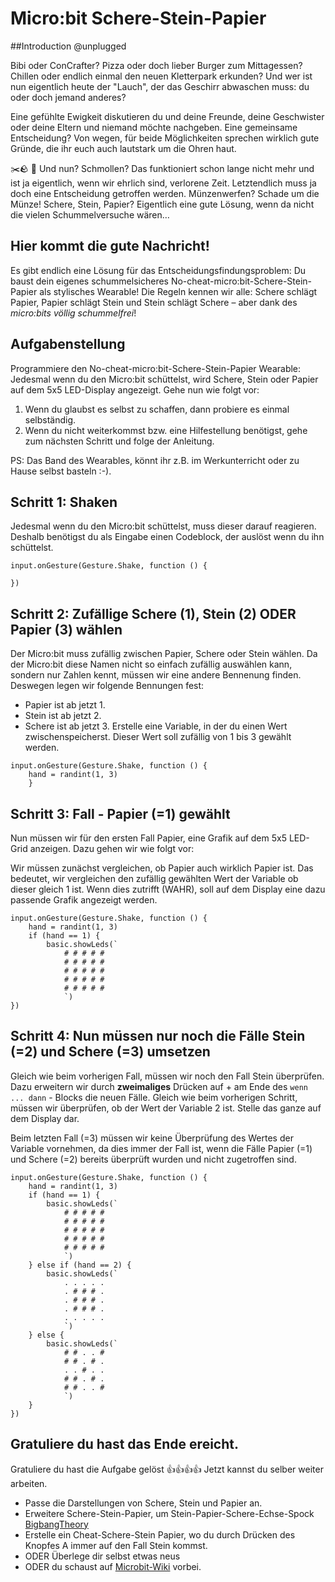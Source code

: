 # Micro:bit Schere-Stein-Papier 

##Introduction @unplugged 

Bibi oder ConCrafter? Pizza oder doch lieber Burger zum Mittagessen? Chillen oder endlich einmal 
den neuen Kletterpark erkunden? Und wer ist nun eigentlich heute der "Lauch", der das Geschirr 
abwaschen muss: du oder doch jemand anderes? 

Eine gefühlte Ewigkeit diskutieren du und deine Freunde, 
deine Geschwister oder deine Eltern und niemand möchte nachgeben. Eine gemeinsame Entscheidung? 
Von wegen, für beide Möglichkeiten sprechen wirklich gute Gründe, die ihr euch auch lautstark
um die Ohren haut.

✂️🪨 📃 Und nun? Schmollen? Das funktioniert schon lange nicht mehr und ist ja eigentlich, wenn wir ehrlich
sind, verlorene Zeit. Letztendlich muss ja doch eine Entscheidung getroffen werden. Münzenwerfen? 
Schade um die Münze! Schere, Stein, Papier? Eigentlich eine gute Lösung, wenn da nicht die vielen 
Schummelversuche wären…

## Hier kommt die gute Nachricht! 
Es gibt endlich eine Lösung für das Entscheidungsfindungsproblem: 
Du baust dein eigenes schummelsicheres No-cheat-micro:bit-Schere-Stein-Papier als stylisches Wearable!
Die Regeln kennen wir alle: Schere schlägt Papier, Papier schlägt Stein und Stein schlägt Schere – 
aber dank des *micro:bits völlig schummelfrei*!

## Aufgabenstellung 
Programmiere den No-cheat-micro:bit-Schere-Stein-Papier Wearable: Jedesmal wenn du den Micro:bit schüttelst, 
wird Schere, Stein oder Papier auf dem 5x5 LED-Display angezeigt. Gehe nun wie folgt vor: 

1. Wenn du glaubst es selbst zu schaffen, dann probiere es einmal selbständig. 
2. Wenn du nicht weiterkommst bzw. eine Hilfestellung benötigst, gehe zum nächsten Schritt und folge der Anleitung. 

PS: Das Band des Wearables, könnt ihr z.B. im Werkunterricht oder zu Hause selbst basteln :-). 

## Schritt 1: Shaken 
Jedesmal wenn du den Micro:bit schüttelst, muss dieser darauf reagieren. Deshalb benötigst du als Eingabe
einen Codeblock, der auslöst wenn du ihn schüttelst. 

``` blocks
input.onGesture(Gesture.Shake, function () {

})

```

## Schritt 2: Zufällige Schere (1), Stein (2) ODER Papier (3) wählen  

Der Micro:bit muss zufällig zwischen Papier, Schere oder Stein wählen. Da der Micro:bit diese Namen nicht so einfach
zufällig auswählen kann, sondern nur Zahlen kennt, müssen wir eine andere Bennenung finden. Deswegen legen wir
folgende Bennungen fest:
- Papier ist ab jetzt 1.
- Stein ist ab jetzt 2.
- Schere ist ab jetzt 3.
Erstelle eine Variable, in der du einen Wert zwischenspeicherst. Dieser Wert soll zufällig von 1 bis 3 gewählt werden. 

``` blocks
input.onGesture(Gesture.Shake, function () {
    hand = randint(1, 3)
    }
```

## Schritt 3: Fall - Papier (=1) gewählt 
Nun müssen wir für den ersten Fall Papier, eine Grafik auf dem 5x5 LED-Grid anzeigen. Dazu gehen wir wie folgt vor:

Wir müssen zunächst vergleichen, ob Papier auch wirklich Papier ist. Das bedeutet, wir vergleichen den zufällig gewählten Wert
der Variable ob dieser gleich 1 ist. Wenn dies zutrifft (WAHR), soll auf dem Display eine dazu passende Grafik angezeigt werden. 

``` blocks
input.onGesture(Gesture.Shake, function () {
    hand = randint(1, 3)
    if (hand == 1) {
        basic.showLeds(`
            # # # # #
            # # # # #
            # # # # #
            # # # # #
            # # # # #
            `)
})
```
## Schritt 4: Nun müssen nur noch die Fälle Stein (=2) und Schere (=3) umsetzen
Gleich wie beim vorherigen Fall, müssen wir noch den Fall Stein überprüfen. Dazu erweitern wir durch
**zweimaliges** Drücken auf + am Ende des `wenn ... dann` - Blocks die neuen Fälle. Gleich wie beim vorherigen Schritt, müssen
wir überprüfen, ob der Wert der Variable 2 ist. Stelle das ganze auf dem Display dar. 

Beim letzten Fall (=3) müssen wir keine Überprüfung des Wertes der Variable vornehmen, da dies immer der Fall ist, wenn
die Fälle Papier (=1) und Schere (=2) bereits überprüft wurden und nicht zugetroffen sind.

``` blocks
input.onGesture(Gesture.Shake, function () {
    hand = randint(1, 3)
    if (hand == 1) {
        basic.showLeds(`
            # # # # #
            # # # # #
            # # # # #
            # # # # #
            # # # # #
            `)
    } else if (hand == 2) {
        basic.showLeds(`
            . . . . .
            . # # # .
            . # # # .
            . # # # .
            . . . . .
            `)
    } else {
        basic.showLeds(`
            # # . . #
            # # . # .
            . . # . .
            # # . # .
            # # . . #
            `)
    }
})
```
## Gratuliere du hast das Ende ereicht. 

Gratuliere du hast die Aufgabe gelöst 👍👍👍👍 Jetzt kannst du selber weiter arbeiten.
- Passe die Darstellungen von Schere, Stein und Papier an. 
- Erweitere Schere-Stein-Papier, um Stein-Papier-Schere-Echse-Spock 
[BigbangTheory](https://bigbangtheory.fandom.com/de/wiki/Stein,_Papier,_Schere,_Echse,_Spock)
- Erstelle ein Cheat-Schere-Stein Papier, wo du durch Drücken des Knopfes A immer auf den Fall Stein kommst. 
- ODER Überlege dir selbst etwas neus
- ODER du schaust auf [Microbit-Wiki](https://microbit.eeducation.at/wiki/Hauptseite) vorbei. 

<script src="https://makecode.com/gh-pages-embed.js"></script><script>makeCodeRender("{{ site.makecode.home_url }}", "{{ site.github.owner_name }}/{{ site.github.repository_name }}");</script>
